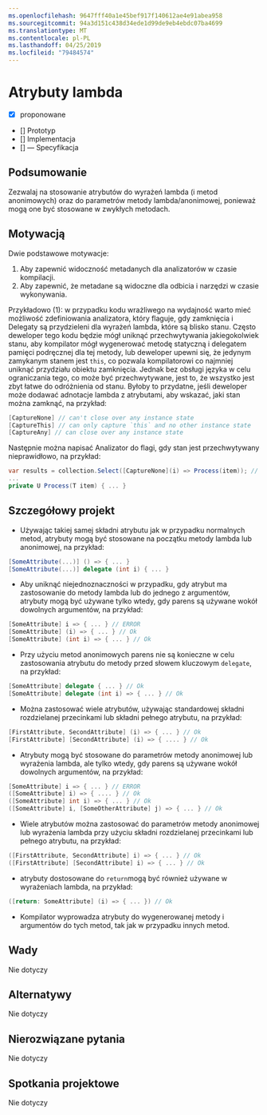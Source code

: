 ```yaml
---
ms.openlocfilehash: 9647fff40a1e45bef917f140612ae4e91abea958
ms.sourcegitcommit: 94a3d151c438d34ede1d99de9eb4ebdc07ba4699
ms.translationtype: MT
ms.contentlocale: pl-PL
ms.lasthandoff: 04/25/2019
ms.locfileid: "79484574"
---
```

# <a name="lambda-attributes"></a>Atrybuty lambda

* [x] proponowane
* [] Prototyp
* [] Implementacja
* [] — Specyfikacja

## <a name="summary"></a>Podsumowanie
[summary]: #summary

Zezwalaj na stosowanie atrybutów do wyrażeń lambda (i metod anonimowych) oraz do parametrów metody lambda/anonimowej, ponieważ mogą one być stosowane w zwykłych metodach.

## <a name="motivation"></a>Motywacją
[motivation]: #motivation

Dwie podstawowe motywacje:

1. Aby zapewnić widoczność metadanych dla analizatorów w czasie kompilacji.
2. Aby zapewnić, że metadane są widoczne dla odbicia i narzędzi w czasie wykonywania.

Przykładowo (1): w przypadku kodu wrażliwego na wydajność warto mieć możliwość zdefiniowania analizatora, który flaguje, gdy zamknięcia i Delegaty są przydzieleni dla wyrażeń lambda, które są blisko stanu.  Często deweloper tego kodu będzie mógł uniknąć przechwytywania jakiegokolwiek stanu, aby kompilator mógł wygenerować metodę statyczną i delegatem pamięci podręcznej dla tej metody, lub deweloper upewni się, że jedynym zamykanym stanem jest `this`, co pozwala kompilatorowi co najmniej uniknąć przydziału obiektu zamknięcia.  Jednak bez obsługi języka w celu ograniczania tego, co może być przechwytywane, jest to, że wszystko jest zbyt łatwe do odróżnienia od stanu.  Byłoby to przydatne, jeśli deweloper może dodawać adnotacje lambda z atrybutami, aby wskazać, jaki stan można zamknąć, na przykład:

```csharp
[CaptureNone] // can't close over any instance state
[CaptureThis] // can only capture `this` and no other instance state
[CaptureAny] // can close over any instance state
```

Następnie można napisać Analizator do flagi, gdy stan jest przechwytywany nieprawidłowo, na przykład:

```csharp
var results = collection.Select([CaptureNone](i) => Process(item)); // Analyzer error: [CaptureNone] lambdas captures `this`
...
private U Process(T item) { ... }
```

## <a name="detailed-design"></a>Szczegółowy projekt
[design]: #detailed-design

- Używając takiej samej składni atrybutu jak w przypadku normalnych metod, atrybuty mogą być stosowane na początku metody lambda lub anonimowej, na przykład:

```csharp
[SomeAttribute(...)] () => { ... }
[SomeAttribute(...)] delegate (int i) { ... }
```

- Aby uniknąć niejednoznaczności w przypadku, gdy atrybut ma zastosowanie do metody lambda lub do jednego z argumentów, atrybuty mogą być używane tylko wtedy, gdy parens są używane wokół dowolnych argumentów, na przykład:

```csharp
[SomeAttribute] i => { ... } // ERROR
[SomeAttribute] (i) => { ... } // Ok
[SomeAttribute] (int i) => { ... } // Ok
```

- Przy użyciu metod anonimowych parens nie są konieczne w celu zastosowania atrybutu do metody przed słowem kluczowym `delegate`, na przykład:

```csharp
[SomeAttribute] delegate { ... } // Ok
[SomeAttribute] delegate (int i) => { ... } // Ok
```

- Można zastosować wiele atrybutów, używając standardowej składni rozdzielanej przecinkami lub składni pełnego atrybutu, na przykład:

```csharp
[FirstAttribute, SecondAttribute] (i) => { ... } // Ok
[FirstAttribute] [SecondAttribute] (i) => { .... } // Ok
```

- Atrybuty mogą być stosowane do parametrów metody anonimowej lub wyrażenia lambda, ale tylko wtedy, gdy parens są używane wokół dowolnych argumentów, na przykład:

```csharp
[SomeAttribute] i => { ... } // ERROR
([SomeAttribute] i) => { .... } // Ok
([SomeAttribute] int i) => { ... } // Ok
([SomeAttribute] i, [SomeOtherAttribute] j) => { ... } // Ok
```

- Wiele atrybutów można zastosować do parametrów metody anonimowej lub wyrażenia lambda przy użyciu składni rozdzielanej przecinkami lub pełnego atrybutu, na przykład:

```csharp
([FirstAttribute, SecondAttribute] i) => { ... } // Ok
([FirstAttribute] [SecondAttribute] i) => { ... } // Ok
```

- atrybuty dostosowane do `return`mogą być również używane w wyrażeniach lambda, na przykład:

```csharp
([return: SomeAttribute] (i) => { ... }) // Ok
```

- Kompilator wyprowadza atrybuty do wygenerowanej metody i argumentów do tych metod, tak jak w przypadku innych metod.

## <a name="drawbacks"></a>Wady
[drawbacks]: #drawbacks

Nie dotyczy

## <a name="alternatives"></a>Alternatywy
[alternatives]: #alternatives

Nie dotyczy

## <a name="unresolved-questions"></a>Nierozwiązane pytania
[unresolved]: #unresolved-questions

Nie dotyczy

## <a name="design-meetings"></a>Spotkania projektowe

Nie dotyczy